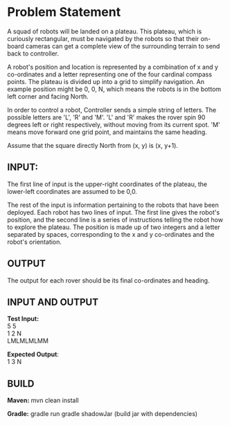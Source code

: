 Problem Statement
=================  

A squad of robots will be landed on a plateau. This plateau, which is curiously 
rectangular, must be navigated by the robots so that their on-board cameras can 
get a complete view of the surrounding terrain to send back to controller.  

A robot's position and location is represented by a combination of x and y 
co-ordinates and a letter representing one of the four cardinal compass points. 
The plateau is divided up into a grid to simplify navigation. An example 
position might be 0, 0, N, which means the robots is in the bottom left corner 
and facing North.  

In order to control a robot, Controller sends a simple string of letters. The 
possible letters are 'L', 'R' and 'M'. 'L' and 'R' makes the rover spin 90 
degrees left or right respectively, without moving from its current spot. 
'M' means move forward one grid point, and maintains the same heading.  

Assume that the square directly North from (x, y) is (x, y+1).  

INPUT:
------

The first line of input is the upper-right coordinates of the plateau, the 
lower-left coordinates are assumed to be 0,0.  

The rest of the input is information pertaining to the robots that have been 
deployed. Each robot has two lines of input. The first line gives the robot's 
position, and the second line is a series of instructions telling the robot how 
to explore the plateau. The position is made up of two integers and a letter 
separated by spaces, corresponding to the x and y co-ordinates and the robot's 
orientation.

OUTPUT
------

The output for each rover should be its final co-ordinates and heading.

INPUT AND OUTPUT
----------------

**Test Input:**  
	5 5  
	1 2 N  
	LMLMLMLMM  

**Expected Output**:  
	1 3 N  

BUILD
-----
**Maven:**
    mvn clean install
    
**Gradle:**
    gradle run
    gradle shadowJar (build jar with dependencies)
